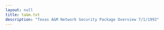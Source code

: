 ```yaml
---
layout: null
title: ta&m.txt
description: "Texas A&M Network Security Package Overview 7/1/1993"
---
```

